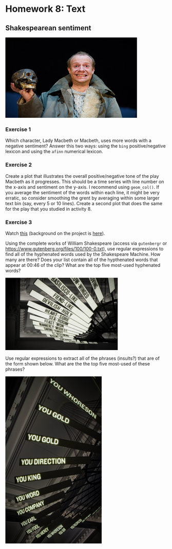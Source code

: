 Homework 8: Text
================

Shakespearean sentiment
-----------------------

<img src="../figs/hamlet-sentiment.jpg" alt="https://static-secure.guim.co.uk/sys-images/Guardian/Pix/pictures/2013/3/28/1364485957230/Hamlet-002.jpg" height="250" width="410">

### Exercise 1

Which character, Lady Macbeth or Macbeth, uses more words with a negative sentiment? Answer this two ways: using the `bing` positive/negative lexicon and using the `afinn` numerical lexicon.

### Exercise 2

Create a plot that illustrates the overall positive/negative tone of the play Macbeth as it progresses. This should be a time series with line number on the x-axis and sentiment on the y-axis. I recommend using `geom_col()`. If you average the sentiment of the words within each line, it might be very erratic, so consider smoothing the grent by averaging within some larger text bin (say, every 5 or 10 lines). Create a second plot that does the same for the play that you studied in activity 8.

### Exercise 3

Watch [this](http://vimeo.com/54858820) (background on the project is [here](http://www.artnews.com/2012/10/16/ben-rubin-shakespeare-machine/)).

Using the complete works of William Shakespeare (access via `gutenbergr` or <https://www.gutenberg.org/files/100/100-0.txt>), use regular expressions to find all of the hyphenated words used by the Shakespeare Machine. How many are there? Does your list contain all of the hypthenated words that appear at 00:46 of the clip? What are the top five most-used hyphenated words?

<img src="../figs/shakespeare-hyphenated.jpg" height="225" width="350">

Use regular expressions to extract all of the phrases (insults?) that are of the form shown below. What are the the top five most-used of these phrases?

<img src="../figs/shakespeare-you.jpg" height="520" width="300">
